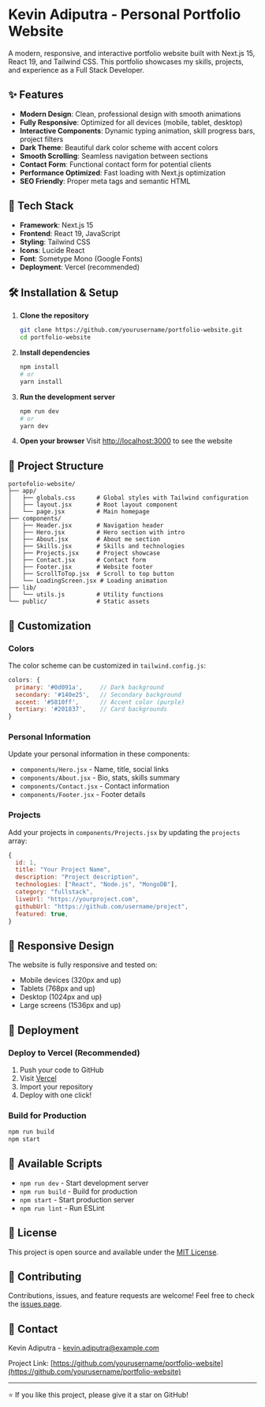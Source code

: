 # Kevin Adiputra - Personal Portfolio Website

A modern, responsive, and interactive portfolio website built with Next.js 15, React 19, and Tailwind CSS. This portfolio showcases my skills, projects, and experience as a Full Stack Developer.

## ✨ Features

- **Modern Design**: Clean, professional design with smooth animations
- **Fully Responsive**: Optimized for all devices (mobile, tablet, desktop)
- **Interactive Components**: Dynamic typing animation, skill progress bars, project filters
- **Dark Theme**: Beautiful dark color scheme with accent colors
- **Smooth Scrolling**: Seamless navigation between sections
- **Contact Form**: Functional contact form for potential clients
- **Performance Optimized**: Fast loading with Next.js optimization
- **SEO Friendly**: Proper meta tags and semantic HTML

## 🚀 Tech Stack

- **Framework**: Next.js 15
- **Frontend**: React 19, JavaScript
- **Styling**: Tailwind CSS
- **Icons**: Lucide React
- **Font**: Sometype Mono (Google Fonts)
- **Deployment**: Vercel (recommended)

## 🛠️ Installation & Setup

1. **Clone the repository**
   ```bash
   git clone https://github.com/yourusername/portfolio-website.git
   cd portfolio-website
   ```

2. **Install dependencies**
   ```bash
   npm install
   # or
   yarn install
   ```

3. **Run the development server**
   ```bash
   npm run dev
   # or
   yarn dev
   ```

4. **Open your browser**
   Visit [http://localhost:3000](http://localhost:3000) to see the website

## 📁 Project Structure

```
portofolio-website/
├── app/
│   ├── globals.css      # Global styles with Tailwind configuration
│   ├── layout.jsx       # Root layout component
│   └── page.jsx         # Main homepage
├── components/
│   ├── Header.jsx       # Navigation header
│   ├── Hero.jsx         # Hero section with intro
│   ├── About.jsx        # About me section
│   ├── Skills.jsx       # Skills and technologies
│   ├── Projects.jsx     # Project showcase
│   ├── Contact.jsx      # Contact form
│   ├── Footer.jsx       # Website footer
│   ├── ScrollToTop.jsx  # Scroll to top button
│   └── LoadingScreen.jsx # Loading animation
├── lib/
│   └── utils.js         # Utility functions
└── public/              # Static assets
```

## 🎨 Customization

### Colors
The color scheme can be customized in `tailwind.config.js`:
```javascript
colors: {
  primary: '#0d091a',     // Dark background
  secondary: '#140e25',   // Secondary background
  accent: '#5810ff',      // Accent color (purple)
  tertiary: '#201837',    // Card backgrounds
}
```

### Personal Information
Update your personal information in these components:
- `components/Hero.jsx` - Name, title, social links
- `components/About.jsx` - Bio, stats, skills summary
- `components/Contact.jsx` - Contact information
- `components/Footer.jsx` - Footer details

### Projects
Add your projects in `components/Projects.jsx` by updating the `projects` array:
```javascript
{
  id: 1,
  title: "Your Project Name",
  description: "Project description",
  technologies: ["React", "Node.js", "MongoDB"],
  category: "fullstack",
  liveUrl: "https://yourproject.com",
  githubUrl: "https://github.com/username/project",
  featured: true,
}
```

## 📱 Responsive Design

The website is fully responsive and tested on:
- Mobile devices (320px and up)
- Tablets (768px and up)
- Desktop (1024px and up)
- Large screens (1536px and up)

## 🚀 Deployment

### Deploy to Vercel (Recommended)
1. Push your code to GitHub
2. Visit [Vercel](https://vercel.com)
3. Import your repository
4. Deploy with one click!

### Build for Production
```bash
npm run build
npm start
```

## 🔧 Available Scripts

- `npm run dev` - Start development server
- `npm run build` - Build for production
- `npm start` - Start production server
- `npm run lint` - Run ESLint

## 📄 License

This project is open source and available under the [MIT License](LICENSE).

## 🤝 Contributing

Contributions, issues, and feature requests are welcome! Feel free to check the [issues page](https://github.com/yourusername/portfolio-website/issues).

## 📧 Contact

Kevin Adiputra - [kevin.adiputra@example.com](mailto:kevin.adiputra@example.com)

Project Link: [https://github.com/yourusername/portfolio-website](https://github.com/yourusername/portfolio-website)

---

⭐️ If you like this project, please give it a star on GitHub!